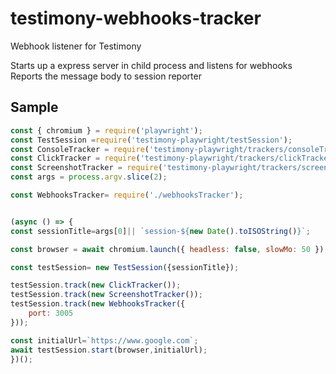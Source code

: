 # testimony-webhooks-tracker
Webhook listener for Testimony

Starts up a express server in child process and listens for webhooks
Reports the message body to session reporter


## Sample
```js
const { chromium } = require('playwright');
const TestSession =require('testimony-playwright/testSession');
const ConsoleTracker = require('testimony-playwright/trackers/consoleTracker');
const ClickTracker = require('testimony-playwright/trackers/clickTracker');
const ScreenshotTracker = require('testimony-playwright/trackers/screenshotTracker');
const args = process.argv.slice(2);

const WebhooksTracker= require('./webhooksTracker');


(async () => {
const sessionTitle=args[0]|| `session-${new Date().toISOString()}`;

const browser = await chromium.launch({ headless: false, slowMo: 50 });

const testSession= new TestSession({sessionTitle});

testSession.track(new ClickTracker());
testSession.track(new ScreenshotTracker());
testSession.track(new WebhooksTracker({
    port: 3005
}));

const initialUrl=`https://www.google.com`;
await testSession.start(browser,initialUrl);
})();

```


